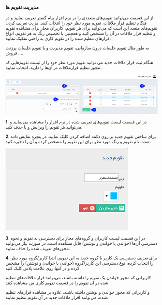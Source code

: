 ### مدیریت تقویم ها



از این قسمت می‌توانید تقویم‌های متعددی را در نرم افزار پیام گستر تعریف نمایید و در هنگام تنظیم قرار ملاقات، تقویم مورد نظر خود را انتخاب کنید. مزیت تعریف کردن تقویم‌های متعدد این است که می‌توانید برای هر تقویم، کاربران مجاز برای مشاهده تقویم و تنظیم قرار ملاقات در آن را مشخص کنید و همچنین با تخصیص رنگ به هر تقویم، انواع قرارهای تنظیم شده را در تقویم کاری به راحتی تفکیک نمایید.

به طور مثال تقویم جلسات درون سازمانی، تقویم مدیریت و یا تقویم جلسات پرزنت فروش ....

هنگام ثبت قرار ملاقات جدید می توانید تقویم مورد نظر خود را از لیست تقویم‌هایی که مجوز تنظیم قرارملاقات در آن‌ها را دارید، انتخاب نمایید .


![](CalanderManagement1.png)

**1**. در این قسمت لیست تقویم‌های تعریف شده در نرم افزار را مشاهده می‌نمایید و می‌توانید هر تقویم را ویرایش و یا حذف کنید.

**2**. برای ساختن تقویم جدید بر روی دکمه اضافه کردن کلیک نمایید. در پنجره نمایش داده شده، نام تقویم و رنگ مورد نظر برای این تقویم را مشخص کرده و آن را ذخیره کنید.

![](CalanderManagement2.png)

**3**. در این قسمت لیست کاربران و گروه‌های مجاز برای دسترسی به تقویم و نحوه دسترسی آن‌ها (خواندن یا خواندن و نوشتن) قابل مشاهده است. در صورت نیاز می‌توانید مجوزهای تعریف شده را حذف نمایید.

**4**. برای تعریف دسترسی یک کاربر یا گروه جدید به این تقویم، ابتدا کاربر/گروه مورد نظر را انتخاب کرده، نوع دسترسی این کاربر/گروه (خواندن یا خواندن و نوشتن) را مشخص کرده و در انتها روی علامت پلاس کلیک کنید

کاربرانی که مجوز خواندن یک تقویم را داشته باشند، می‌توانند قرار ملاقات‌های تنظیم شده در آن تقویم را در قسمت تقویم کاری من مشاهده کنند

و کاربرانی که مجوز خواندن و نوشتن داشته باشند، علاوه بر مشاهده قرارهای تنظیم شده، می‌توانند اقرار ملاقات جدید در آن تقویم تنظیم نمایند.
